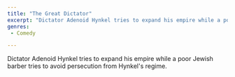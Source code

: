 ```yaml
---
title: "The Great Dictator"
excerpt: "Dictator Adenoid Hynkel tries to expand his empire while a poor Jewish barber tries to avoid persecution from Hynkel's regime."
genres: 
 - Comedy

---
```


Dictator Adenoid Hynkel tries to expand his empire while a poor Jewish barber tries to avoid persecution from Hynkel's regime.
